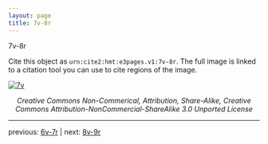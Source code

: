 ```yaml
---
layout: page
title: 7v-8r
---
```


7v-8r

Cite this object as `urn:cite2:hmt:e3pages.v1:7v-8r`.  The full image is linked to a citation tool you can use to cite regions of the image.

[![7v](http://www.homermultitext.org/iipsrv?IIIF=/project/homer/pyramidal/deepzoom/hmt/e3bifolio/v1/E3_7v_8r.tif/full/800,/0/default.jpg)](http://www.homermultitext.org/ict2/?urn=urn:cite2:hmt:e3bifolio.v1:E3_7v_8r) 

<p style="text-align: center; font-style: italic;">Creative Commons Non-Commerical, Attribution, Share-Alike, Creative Commons Attribution-NonCommercial-ShareAlike 3.0 Unported License</p>

---

previous: [6v-7r](../6v-7r/) | next: [8v-9r](../8v-9r/)